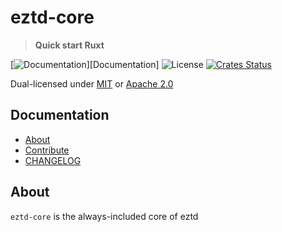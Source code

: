 # eztd-core

> **Quick start Ruxt**

[![Documentation](https://img.shields.io/badge/docs-master-blue.svg)][Documentation]
![License](https://img.shields.io/crates/l/eztd-core.svg)
[![Crates Status](https://img.shields.io/crates/v/eztd-core.svg)](https://crates.io/crates/eztd-core)

Dual-licensed under [MIT](LICENSE-MIT) or [Apache 2.0](LICENSE-APACHE)

## Documentation

- [About](#about)
- [Contribute](CONTRIBUTING.md)
- [CHANGELOG](CHANGELOG.md)

## About

`eztd-core` is the always-included core of eztd
